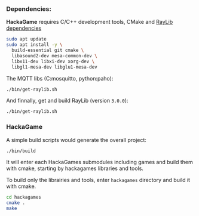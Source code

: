 ### Dependencies:

**HackaGame** requires C/C++ development tools, CMake and [RayLib dependencies](https://github.com/raysan5/raylib/wiki/Working-on-GNU-Linux)

```sh
sudo apt update
sudo apt install -y \
  build-essential git cmake \
  libasound2-dev mesa-common-dev \
  libx11-dev libxi-dev xorg-dev \
  libgl1-mesa-dev libglu1-mesa-dev
```

The MQTT libs (C:mosquitto, python:paho):

```bash
./bin/get-raylib.sh
```

And finnally, get and build RayLib (version `3.0.0`):

```sh
./bin/get-raylib.sh
```


### **HackaGame**

A simple build scripts would generate the overall project:

```bash
./bin/build
```

It will enter each HackaGames submodules including games and build them with cmake, starting by hackagames libraries and tools.

To build only the librairies and tools, enter `hackagames` directory and build it with cmake.

```sh
cd hackagames
cmake .
make
```
